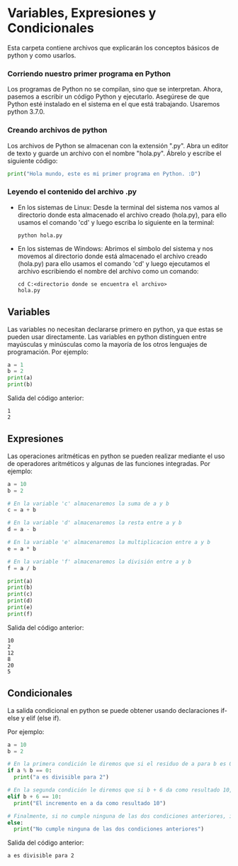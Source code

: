 # Variables, Expresiones y Condicionales

Esta carpeta contiene archivos que explicarán los conceptos básicos de python y como usarlos.


### Corriendo nuestro primer programa en Python
Los programas de Python no se compilan, sino que se interpretan. 
Ahora, pasemos a escribir un código Python y ejecutarlo. 
Asegúrese de que Python esté instalado en el sistema en el que está trabajando. 
Usaremos python 3.7.0. 

### Creando archivos de python
Los archivos de Python se almacenan con la extensión ".py". 
Abra un editor de texto y guarde un archivo con el nombre "hola.py". 
Ábrelo y escribe el siguiente código: 

```python
print("Hola mundo, este es mi primer programa en Python. :D")
```
### Leyendo el contenido del archivo .py 

+ En los sistemas de Linux: Desde la terminal del sistema nos vamos al directorio donde esta almacenado el archivo creado (hola.py), 
  para ello usamos el comando 'cd' y luego escriba lo siguiente en la terminal:
  ```console
  python hola.py
  ```

+ En los sistemas de Windows: Abrimos el símbolo del sistema y nos movemos al directorio donde está almacenado el archivo creado (hola.py)
  para ello usamos el comando 'cd' y luego ejecutamos el archivo escribiendo el nombre del archivo como un comando: 
  ```console
  cd C:<directorio donde se encuentra el archivo>
  hola.py
  ```

## Variables
Las variables no necesitan declararse primero en python, ya que estas se pueden usar directamente. 
Las variables en python distinguen entre mayúsculas y minúsculas como la mayoría de los otros lenguajes de programación. 
Por ejemplo:
```python
a = 1
b = 2
print(a)
print(b)
```

Salida del código anterior:
```console
1
2
```

## Expresiones
Las operaciones aritméticas en python se pueden realizar mediante el uso de operadores aritméticos y 
algunas de las funciones integradas.
Por ejemplo:
```python
a = 10
b = 2

# En la variable 'c' almacenaremos la suma de a y b
c = a + b

# En la variable 'd' almacenaremos la resta entre a y b
d = a - b

# En la variable 'e' almacenaremos la multiplicacion entre a y b
e = a * b

# En la variable 'f' almacenaremos la división entre a y b
f = a / b

print(a)
print(b)
print(c)
print(d)
print(e)
print(f)
```

Salida del código anterior:
```console
10
2
12
8
20
5
```

## Condicionales
La salida condicional en python se puede obtener usando declaraciones if-else y elif (else if). 

Por ejemplo:
```python
a = 10
b = 2

# En la primera condición le diremos que si el residuo de a para b es 0, imprima que a es divisible para 2
if a % b == 0:
  print("a es divisible para 2")

# En la segunda condición le diremos que si b + 6 da como resultado 10, imprima que el incremento en b produce 10
elif b + 6 == 10:
  print("El incremento en a da como resultado 10")

# Finalmente, si no cumple ninguna de las dos condiciones anteriores, imprimiremos que no cumple con ninguna de las dos condiciones anteriores
else:
  print("No cumple ninguna de las dos condiciones anteriores")
```

Salida del código anterior:
```console
a es divisible para 2
```
